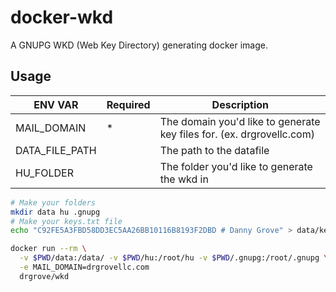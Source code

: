 # docker-wkd

A GNUPG WKD (Web Key Directory) generating docker image.

## Usage

| ENV VAR        | Required | Description |
|----------------|----------|-------------|
| MAIL_DOMAIN    | *        | The domain you'd like to generate key files for. (ex. drgrovellc.com) |
| DATA_FILE_PATH |          | The path to the datafile |
| HU_FOLDER      |          | The folder you'd like to generate the wkd in |

```bash
# Make your folders
mkdir data hu .gnupg
# Make your keys.txt file
echo "C92FE5A3FBD58DD3EC5AA26BB10116B8193F2DBD # Danny Grove" > data/keys.txt

docker run --rm \
  -v $PWD/data:/data/ -v $PWD/hu:/root/hu -v $PWD/.gnupg:/root/.gnupg \
  -e MAIL_DOMAIN=drgrovellc.com
  drgrove/wkd
```
